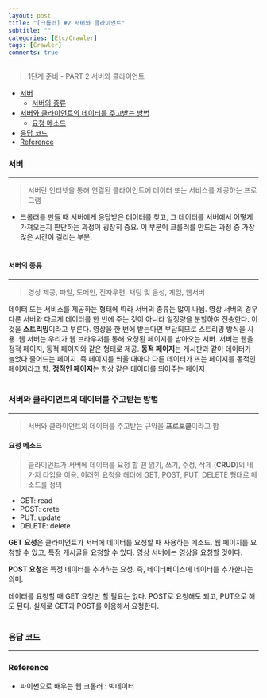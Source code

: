 ```yaml
---
layout: post
title: "[크롤러] #2 서버와 클라이언트"
subtitle: ""
categories: [Etc/Crawler]
tags: [Crawler]
comments: true
---
```


> 1단계 준비 - PART 2 서버와 클라이언트

- [<subtitle>서버</subtitle>](#subtitle%ec%84%9c%eb%b2%84subtitle)
  - [<subtitle>서버의 종류</subtitle>](#subtitle%ec%84%9c%eb%b2%84%ec%9d%98-%ec%a2%85%eb%a5%98subtitle)
- [<subtitle>서버와 클라이언트의 데이터를 주고받는 방법</subtitle>](#subtitle%ec%84%9c%eb%b2%84%ec%99%80-%ed%81%b4%eb%9d%bc%ec%9d%b4%ec%96%b8%ed%8a%b8%ec%9d%98-%eb%8d%b0%ec%9d%b4%ed%84%b0%eb%a5%bc-%ec%a3%bc%ea%b3%a0%eb%b0%9b%eb%8a%94-%eb%b0%a9%eb%b2%95subtitle)
  - [<subtitle>요청 메소드</subtitle>](#subtitle%ec%9a%94%ec%b2%ad-%eb%a9%94%ec%86%8c%eb%93%9csubtitle)
- [<subtitle> 응답 코드</subtitle>](#subtitle-%ec%9d%91%eb%8b%b5-%ec%bd%94%eb%93%9csubtitle)
- [<subtitle> Reference</subtitle>](#subtitle-referencesubtitle)

### <subtitle>서버</subtitle>
***

>서버란 인터넷을 통해 연결된 클라이언트에 데이터 또는 서비스를 제공하는 프로그램


* 크롤러를 만들 때 <point>서버에게 응답받은 데이터를 찾고, 그 데이터를 서버에서 어떻게 가져오는지 판단하는 과정</point>이 굉장히 중요. 이 부분이 크롤러를 만드는 과정 중 가장 많은 시간이 걸리는 부분. 
<br><br>

#### <subtitle>서버의 종류</subtitle>
***
> 영상 제공, 파일, 도메인, 전자우편, 채팅 및 음성, 게임, 웹서버

데이터 또는 서비스를 제공하는 형태에 따라 서버의 종류는 많이 나뉨. 
영상 서버의 경우 다른 서버와 다르게 데이터를 한 번에 주는 것이 아니라 일정량을 분할하여 전송한다. 이것을 **스트리밍**이라고 부른다. 영상을 한 번에 받는다면 부담되므로 스트리밍 방식을 사용. 
웹 서버는 우리가 웹 브라우저를 통해 요청된 페이지를 받아오는 서버. 서버는 웹을 정적 페이지, 동적 페이지와 같은 형태로 제공. 
**동적 페이지**는 게시판과 같이 데이터가 늘었다 줄어드는 페이지. 즉 페이지를 띄울 때마다 다른 데이터가 뜨는 페이지를 동적인 페이지라고 함. 
**정적인 페이지**는 항상 같은 데이터를 띄어주는 페이지
<br><br>

### <subtitle>서버와 클라이언트의 데이터를 주고받는 방법</subtitle>
***
> 서버와 클라이언트의 데이터를 주고받는 규약을 **프로토콜**이라고 함

#### <subtitle>요청 메소드</subtitle>
> 클라이언트가 서버에 데이터를 요청 할 땐 읽기, 쓰기, 수정, 삭제 (**CRUD**)의 네가지 타입을 이용. 이러한 요청을 헤더에 GET, POST, PUT, DELETE 형태로 메소드를 정의

* GET: read
* POST: crete
* PUT: update
* DELETE: delete

**GET 요청**은 클라이언트가 서버에 데이터를 요청할 때 사용하는 메소드. 웹 페이지를 요청할 수 있고, 특정 게시글을 요청할 수 있다. 영상 서버에는 영상을 요청할 것이다. 

**POST 요청**은 특정 데이터를 추가하는 요청. 즉, 데이터베이스에 데이터를 추가한다는 의미. 

데이터를 요청할 때 GET 요청만 할 필요는 없다. POST로 요청해도 되고, PUT으로 해도 된다. 실제로 GET과 POST를 이용해서 요청한다.
<br><br>

### <subtitle> 응답 코드</subtitle>
***

### <subtitle> Reference</subtitle>

* 파이썬으로 배우는 웹 크롤러 : 빅데이터